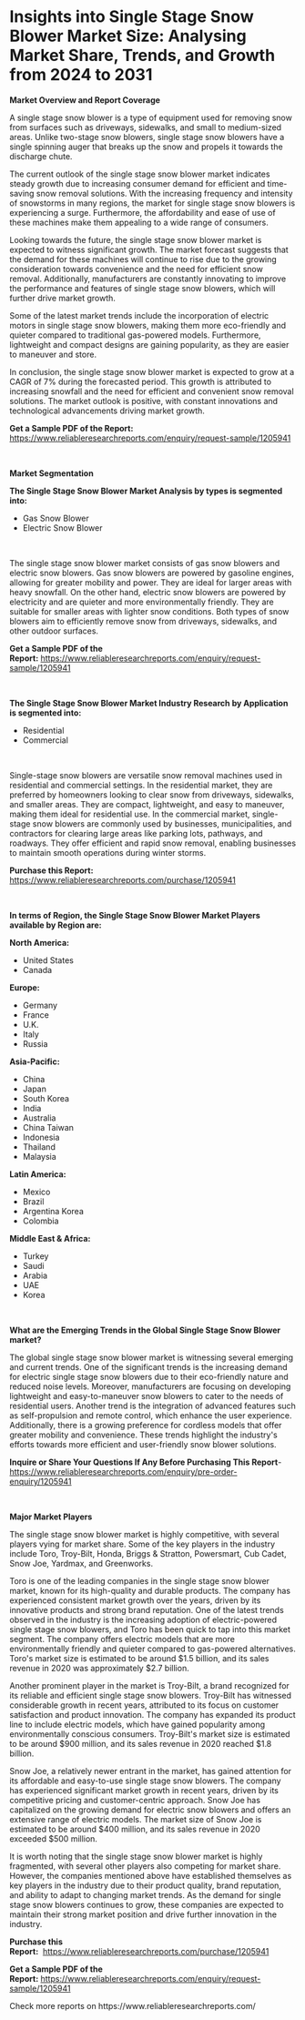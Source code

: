 <p><h1>Insights into Single Stage Snow Blower Market Size: Analysing Market Share, Trends, and Growth from 2024 to 2031</h1></p><p><strong>Market Overview and Report Coverage</strong></p>
<p><p>A single stage snow blower is a type of equipment used for removing snow from surfaces such as driveways, sidewalks, and small to medium-sized areas. Unlike two-stage snow blowers, single stage snow blowers have a single spinning auger that breaks up the snow and propels it towards the discharge chute.</p><p>The current outlook of the single stage snow blower market indicates steady growth due to increasing consumer demand for efficient and time-saving snow removal solutions. With the increasing frequency and intensity of snowstorms in many regions, the market for single stage snow blowers is experiencing a surge. Furthermore, the affordability and ease of use of these machines make them appealing to a wide range of consumers.</p><p>Looking towards the future, the single stage snow blower market is expected to witness significant growth. The market forecast suggests that the demand for these machines will continue to rise due to the growing consideration towards convenience and the need for efficient snow removal. Additionally, manufacturers are constantly innovating to improve the performance and features of single stage snow blowers, which will further drive market growth.</p><p>Some of the latest market trends include the incorporation of electric motors in single stage snow blowers, making them more eco-friendly and quieter compared to traditional gas-powered models. Furthermore, lightweight and compact designs are gaining popularity, as they are easier to maneuver and store.</p><p>In conclusion, the single stage snow blower market is expected to grow at a CAGR of 7% during the forecasted period. This growth is attributed to increasing snowfall and the need for efficient and convenient snow removal solutions. The market outlook is positive, with constant innovations and technological advancements driving market growth.</p></p>
<p><strong>Get a Sample PDF of the Report:</strong> <a href="https://www.reliableresearchreports.com/enquiry/request-sample/1205941">https://www.reliableresearchreports.com/enquiry/request-sample/1205941</a></p>
<p>&nbsp;</p>
<p><strong>Market Segmentation</strong></p>
<p><strong>The Single Stage Snow Blower Market Analysis by types is segmented into:</strong></p>
<p><ul><li>Gas Snow Blower</li><li>Electric Snow Blower</li></ul></p>
<p>&nbsp;</p>
<p><p>The single stage snow blower market consists of gas snow blowers and electric snow blowers. Gas snow blowers are powered by gasoline engines, allowing for greater mobility and power. They are ideal for larger areas with heavy snowfall. On the other hand, electric snow blowers are powered by electricity and are quieter and more environmentally friendly. They are suitable for smaller areas with lighter snow conditions. Both types of snow blowers aim to efficiently remove snow from driveways, sidewalks, and other outdoor surfaces.</p></p>
<p><strong>Get a Sample PDF of the Report:</strong>&nbsp;<a href="https://www.reliableresearchreports.com/enquiry/request-sample/1205941">https://www.reliableresearchreports.com/enquiry/request-sample/1205941</a></p>
<p>&nbsp;</p>
<p><strong>The Single Stage Snow Blower Market Industry Research by Application is segmented into:</strong></p>
<p><ul><li>Residential</li><li>Commercial</li></ul></p>
<p>&nbsp;</p>
<p><p>Single-stage snow blowers are versatile snow removal machines used in residential and commercial settings. In the residential market, they are preferred by homeowners looking to clear snow from driveways, sidewalks, and smaller areas. They are compact, lightweight, and easy to maneuver, making them ideal for residential use. In the commercial market, single-stage snow blowers are commonly used by businesses, municipalities, and contractors for clearing large areas like parking lots, pathways, and roadways. They offer efficient and rapid snow removal, enabling businesses to maintain smooth operations during winter storms.</p></p>
<p><strong>Purchase this Report:</strong>&nbsp; <a href="https://www.reliableresearchreports.com/purchase/1205941">https://www.reliableresearchreports.com/purchase/1205941</a></p>
<p>&nbsp;</p>
<p><strong>In terms of Region, the Single Stage Snow Blower Market Players available by Region are:</strong></p>
<p>
    <p> <strong> North America: </strong>
        <ul>
            <li>United States</li>
            <li>Canada</li>
        </ul>
        </p> 
    <p> <strong> Europe: </strong>
        <ul>
            <li>Germany</li>
            <li>France</li>
            <li>U.K.</li>
            <li>Italy</li>
            <li>Russia</li>
        </ul>
        </p> 
    <p> <strong> Asia-Pacific: </strong>
        <ul>
            <li>China</li>
            <li>Japan</li>
            <li>South Korea</li>
            <li>India</li>
            <li>Australia</li>
            <li>China Taiwan</li>
            <li>Indonesia</li>
            <li>Thailand</li>
            <li>Malaysia</li>
        </ul>
        </p> 
    <p> <strong> Latin America: </strong>
        <ul>
            <li>Mexico</li>
            <li>Brazil</li>
            <li>Argentina Korea</li>
            <li>Colombia</li>
        </ul>
        </p> 
    <p> <strong> Middle East & Africa: </strong>
        <ul>
            <li>Turkey</li>
            <li>Saudi</li>
            <li>Arabia</li>
            <li>UAE</li>
            <li>Korea</li>
        </ul>
    </p>
    </p>
<p>&nbsp;</p>
<p><strong>What are the Emerging Trends in the Global Single Stage Snow Blower market?</strong></p>
<p><p>The global single stage snow blower market is witnessing several emerging and current trends. One of the significant trends is the increasing demand for electric single stage snow blowers due to their eco-friendly nature and reduced noise levels. Moreover, manufacturers are focusing on developing lightweight and easy-to-maneuver snow blowers to cater to the needs of residential users. Another trend is the integration of advanced features such as self-propulsion and remote control, which enhance the user experience. Additionally, there is a growing preference for cordless models that offer greater mobility and convenience. These trends highlight the industry's efforts towards more efficient and user-friendly snow blower solutions.</p></p>
<p><strong>Inquire or Share Your Questions If Any Before Purchasing This Report</strong>- <a href="https://www.reliableresearchreports.com/enquiry/pre-order-enquiry/1205941">https://www.reliableresearchreports.com/enquiry/pre-order-enquiry/1205941</a></p>
<p>&nbsp;</p>
<p><strong>Major Market Players</strong></p>
<p><p>The single stage snow blower market is highly competitive, with several players vying for market share. Some of the key players in the industry include Toro, Troy-Bilt, Honda, Briggs & Stratton, Powersmart, Cub Cadet, Snow Joe, Yardmax, and Greenworks.</p><p>Toro is one of the leading companies in the single stage snow blower market, known for its high-quality and durable products. The company has experienced consistent market growth over the years, driven by its innovative products and strong brand reputation. One of the latest trends observed in the industry is the increasing adoption of electric-powered single stage snow blowers, and Toro has been quick to tap into this market segment. The company offers electric models that are more environmentally friendly and quieter compared to gas-powered alternatives. Toro's market size is estimated to be around $1.5 billion, and its sales revenue in 2020 was approximately $2.7 billion.</p><p>Another prominent player in the market is Troy-Bilt, a brand recognized for its reliable and efficient single stage snow blowers. Troy-Bilt has witnessed considerable growth in recent years, attributed to its focus on customer satisfaction and product innovation. The company has expanded its product line to include electric models, which have gained popularity among environmentally conscious consumers. Troy-Bilt's market size is estimated to be around $900 million, and its sales revenue in 2020 reached $1.8 billion.</p><p>Snow Joe, a relatively newer entrant in the market, has gained attention for its affordable and easy-to-use single stage snow blowers. The company has experienced significant market growth in recent years, driven by its competitive pricing and customer-centric approach. Snow Joe has capitalized on the growing demand for electric snow blowers and offers an extensive range of electric models. The market size of Snow Joe is estimated to be around $400 million, and its sales revenue in 2020 exceeded $500 million.</p><p>It is worth noting that the single stage snow blower market is highly fragmented, with several other players also competing for market share. However, the companies mentioned above have established themselves as key players in the industry due to their product quality, brand reputation, and ability to adapt to changing market trends. As the demand for single stage snow blowers continues to grow, these companies are expected to maintain their strong market position and drive further innovation in the industry.</p></p>
<p><strong>Purchase this Report:</strong>&nbsp;&nbsp;<a href="https://www.reliableresearchreports.com/purchase/1205941">https://www.reliableresearchreports.com/purchase/1205941</a></p>
<p></p>
<p><strong>Get a Sample PDF of the Report:</strong>&nbsp;<a href="https://www.reliableresearchreports.com/enquiry/request-sample/1205941">https://www.reliableresearchreports.com/enquiry/request-sample/1205941</a></p>
<p>Check more reports on https://www.reliableresearchreports.com/</p>